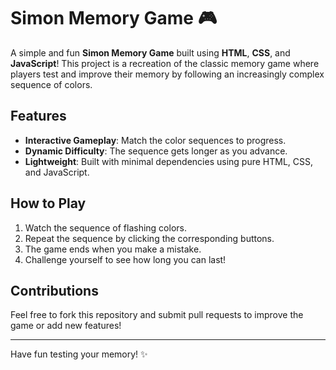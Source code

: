 # Simon Memory Game 🎮  

A simple and fun **Simon Memory Game** built using **HTML**, **CSS**, and **JavaScript**! This project is a recreation of the classic memory game where players test and improve their memory by following an increasingly complex sequence of colors.

## Features  
- **Interactive Gameplay**: Match the color sequences to progress.  
- **Dynamic Difficulty**: The sequence gets longer as you advance.  
- **Lightweight**: Built with minimal dependencies using pure HTML, CSS, and JavaScript.  

## How to Play  
1. Watch the sequence of flashing colors.  
2. Repeat the sequence by clicking the corresponding buttons.  
3. The game ends when you make a mistake.  
4. Challenge yourself to see how long you can last!  

## Contributions  
Feel free to fork this repository and submit pull requests to improve the game or add new features!  

---

Have fun testing your memory! ✨
